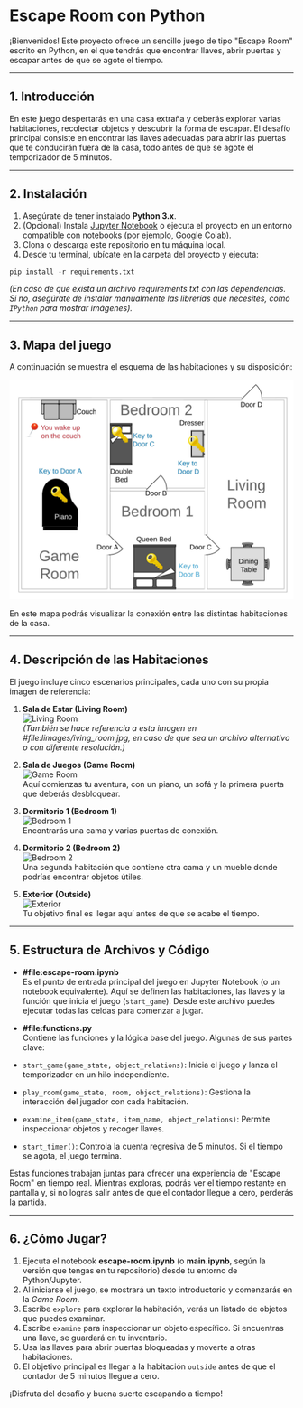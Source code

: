 # Escape Room con Python

¡Bienvenidos! Este proyecto ofrece un sencillo juego de tipo "Escape Room" escrito en Python, en el que tendrás que encontrar llaves, abrir puertas y escapar antes de que se agote el tiempo.

---

## 1. Introducción

En este juego despertarás en una casa extraña y deberás explorar varias habitaciones, recolectar objetos y descubrir la forma de escapar. El desafío principal consiste en encontrar las llaves adecuadas para abrir las puertas que te conducirán fuera de la casa, todo antes de que se agote el temporizador de 5 minutos.

---

## 2. Instalación

1. Asegúrate de tener instalado **Python 3.x**.
2. (Opcional) Instala [Jupyter Notebook](https://jupyter.org/) o ejecuta el proyecto en un entorno compatible con notebooks (por ejemplo, Google Colab).
3. Clona o descarga este repositorio en tu máquina local.
4. Desde tu terminal, ubícate en la carpeta del proyecto y ejecuta:

``` python
pip install -r requirements.txt
```

*(En caso de que exista un archivo requirements.txt con las dependencias. Si no, asegúrate de instalar manualmente las librerías que necesites, como `IPython` para mostrar imágenes).*

---

## 3. Mapa del juego

A continuación se muestra el esquema de las habitaciones y su disposición:

![Mapa del juego](images/map.jpg)

En este mapa podrás visualizar la conexión entre las distintas habitaciones de la casa.

---

## 4. Descripción de las Habitaciones

El juego incluye cinco escenarios principales, cada uno con su propia imagen de referencia:

1. **Sala de Estar (Living Room)**  
![Living Room](images/living_room.jpg)  
*(También se hace referencia a esta imagen en #file:limages/iving_room.jpg, en caso de que sea un archivo alternativo o con diferente resolución.)*

2. **Sala de Juegos (Game Room)**  
![Game Room](images/game_room.jpg)  
Aquí comienzas tu aventura, con un piano, un sofá y la primera puerta que deberás desbloquear.

3. **Dormitorio 1 (Bedroom 1)**  
![Bedroom 1](images/bedroom1.jpg)  
Encontrarás una cama y varias puertas de conexión.

4. **Dormitorio 2 (Bedroom 2)**  
![Bedroom 2](images/bedroom2.jpg)  
Una segunda habitación que contiene otra cama y un mueble donde podrías encontrar objetos útiles.

5. **Exterior (Outside)**  
![Exterior](images/outside.jpg)  
Tu objetivo final es llegar aquí antes de que se acabe el tiempo.

---

## 5. Estructura de Archivos y Código

- **#file:escape-room.ipynb**  
Es el punto de entrada principal del juego en Jupyter Notebook (o un notebook equivalente). Aquí se definen las habitaciones, las llaves y la función que inicia el juego (`start_game`). Desde este archivo puedes ejecutar todas las celdas para comenzar a jugar.

- **#file:functions.py**  
Contiene las funciones y la lógica base del juego. Algunas de sus partes clave:
- `start_game(game_state, object_relations)`: Inicia el juego y lanza el temporizador en un hilo independiente.
- `play_room(game_state, room, object_relations)`: Gestiona la interacción del jugador con cada habitación.
- `examine_item(game_state, item_name, object_relations)`: Permite inspeccionar objetos y recoger llaves.
- `start_timer()`: Controla la cuenta regresiva de 5 minutos. Si el tiempo se agota, el juego termina.

Estas funciones trabajan juntas para ofrecer una experiencia de "Escape Room" en tiempo real. Mientras exploras, podrás ver el tiempo restante en pantalla y, si no logras salir antes de que el contador llegue a cero, perderás la partida.

---

## 6. ¿Cómo Jugar?

1. Ejecuta el notebook **escape-room.ipynb** (o **main.ipynb**, según la versión que tengas en tu repositorio) desde tu entorno de Python/Jupyter.
2. Al iniciarse el juego, se mostrará un texto introductorio y comenzarás en la *Game Room*.
3. Escribe `explore` para explorar la habitación, verás un listado de objetos que puedes examinar.
4. Escribe `examine` para inspeccionar un objeto específico. Si encuentras una llave, se guardará en tu inventario.
5. Usa las llaves para abrir puertas bloqueadas y moverte a otras habitaciones.
6. El objetivo principal es llegar a la habitación `outside` antes de que el contador de 5 minutos llegue a cero.

¡Disfruta del desafío y buena suerte escapando a tiempo!
